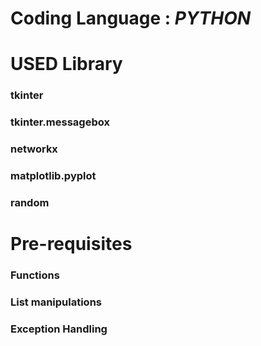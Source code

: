# Coding Language : _PYTHON_
# USED Library
### tkinter 
### tkinter.messagebox 
### networkx 
### matplotlib.pyplot
### random 
# Pre-requisites
### Functions
### List manipulations
### Exception Handling
